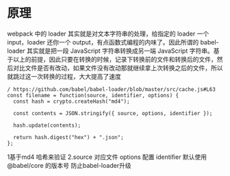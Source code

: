 # 原理
webpack 中的 loader 其实就是对文本字符串的处理，给指定的 loader 一个 input，loader 还你一个 output，有点函数式编程的内味了。因此所谓的 babel-loader 其实就是把一段 JavaScript 字符串转换成另一端 JavaScript 字符串。基于以上的前提，因此只要在转换的时候，记录下转换前的文件和转换后的文件，然后对比文件是否有改动，如果文件没有改动那就继续拿上次转换之后的文件，所以就跳过这一次转换的过程，大大提高了速度

```
/ https://github.com/babel/babel-loader/blob/master/src/cache.js#L63
const filename = function(source, identifier, options) {
  const hash = crypto.createHash("md4");

  const contents = JSON.stringify({ source, options, identifier });

  hash.update(contents);

  return hash.digest("hex") + ".json";
};
```
1基于md4 哈希来验证
2.source 对应文件
  options 配置
  identifier 默认使用 @babel/core 的版本号 防止babel-loader升级
